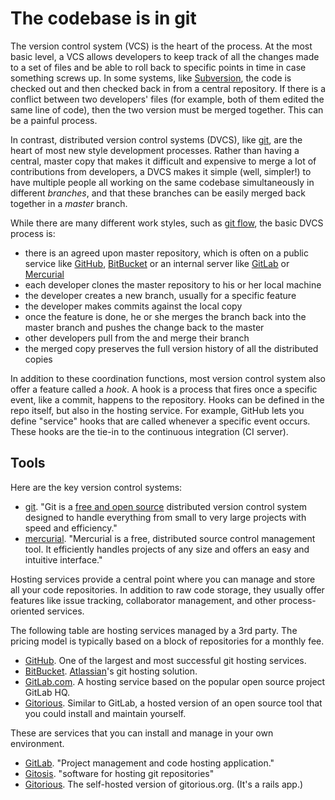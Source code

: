# The codebase is in git

The version control system (VCS) is the heart of the process. At the most basic level, a VCS allows developers to keep track of all the changes made to a set of files and be able to roll back to specific points in time in case something screws up. In some systems, like [Subversion](http://subversion.apache.org/), the code is checked out and then checked back in from a central repository. If there is a conflict between two developers' files (for example, both of them edited the same line of code), then the two version must be merged together. This can be a painful process.

In contrast, distributed version control systems (DVCS), like [git](http://git-scm.com/), are the heart of most new style development processes. Rather than having a central, master copy that makes it difficult and expensive to merge a lot of contributions from developers, a DVCS makes it simple (well, simpler!) to have multiple people all working on the same codebase simultaneously in different _branches_, and that these branches can be easily merged back together in a _master_ branch.

While there are many different work styles, such as [git flow](http://nvie.com/posts/a-successful-git-branching-model/), the basic DVCS process is:

* there is an agreed upon master repository, which is often on a public service like [GitHub](https://github.com/), [BitBucket](https://bitbucket.org/) or an internal server like [GitLab](https://www.gitlab.com/) or [Mercurial](http://mercurial.selenic.com/)
* each developer clones the master repository to his or her local machine
* the developer creates a new branch, usually for a specific feature
* the developer makes commits against the local copy
* once the feature is done, he or she merges the branch back into the master branch and pushes the change back to the master
* other developers pull from the and merge their branch
* the merged copy preserves the full version history of all the distributed copies

In addition to these coordination functions, most version control system also offer a feature called a _hook_. A hook is a process that fires once a specific event, like a commit, happens to the repository. Hooks can be defined in the repo itself, but also in the hosting service. For example, GitHub lets you define "service" hooks that are called whenever a specific event occurs. These hooks are the tie-in to the continuous integration (CI server).

## Tools

Here are the key version control systems:

* [git](http://git-scm.com/). "Git is a [free and open source](http://git-scm.com/about/free-and-open-source) distributed version control system designed to handle everything from small to very large projects with speed and efficiency."
* [mercurial](http://mercurial.selenic.com/). "Mercurial is a free, distributed source control management tool. It efficiently handles projects of any size and offers an easy and intuitive interface."

Hosting services provide a central point where you can manage and store all your code repositories. In addition to raw code storage, they usually offer features like issue tracking, collaborator management, and other process-oriented services.

The following table are hosting services managed by a 3rd party.  The pricing model is typically based on a block of repositories for a monthly fee.

* [GitHub](https://github.com/).  One of the largest and most successful git hosting services.
* [BitBucket](https://bitbucket.org/).  [Atlassian](https://www.atlassian.com/)'s git hosting solution.
* [GitLab.com](https://www.gitlab.com/). A hosting service based on the popular open source project GitLab HQ.
* [Gitorious](https://gitorious.org/). Similar to GitLab, a hosted version of an open source tool that you could install and maintain yourself.

These are services that you can install and manage in your own environment.

* [GitLab](https://github.com/gitlabhq/gitlabhq).  "Project management and code hosting application."
* [Gitosis](https://github.com/tv42/gitosis). "software for hosting git repositories"
* [Gitorious](https://gitorious.org/gitorious). The self-hosted version of gitorious.org. (It's a rails app.)
